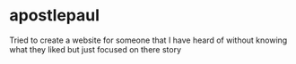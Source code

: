 # apostlepaul
Tried  to create a website for someone that I have heard of without knowing what they liked but just focused on there story
